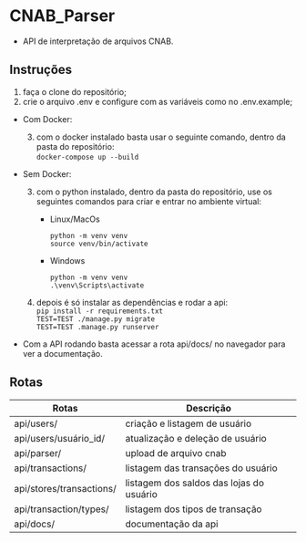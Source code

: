 # CNAB_Parser

- API de interpretação de arquivos CNAB.

## Instruções

1. faça o clone do repositório;
2. crie o arquivo .env e configure com as variáveis como no .env.example;

- Com Docker: <br>

  3. com o docker instalado basta usar o seguinte comando, dentro da pasta do repositório:<br>
     `docker-compose up --build`

- Sem Docker: <br>

  3. com o python instalado, dentro da pasta do repositório, use os seguintes comandos para criar e entrar no ambiente virtual:<br>

     - Linux/MacOs

       `python -m venv venv`<br>
       `source venv/bin/activate`

     - Windows

       `python -m venv venv`<br>
       `.\venv\Scripts\activate`

  4. depois é só instalar as dependências e rodar a api:<br>
     `pip install -r requirements.txt`<br>
     `TEST=TEST ./manage.py migrate`<br>
     `TEST=TEST .manage.py runserver`

- Com a API rodando basta acessar a rota api/docs/ no navegador para ver a documentação.

## Rotas

| Rotas                    | Descrição                                |
| ------------------------ | ---------------------------------------- |
| api/users/               | criação e listagem de usuário            |
| api/users/usuário_id/    | atualização e deleção de usuário         |
| api/parser/              | upload de arquivo cnab                   |
| api/transactions/        | listagem das transações do usuário       |
| api/stores/transactions/ | listagem dos saldos das lojas do usuário |
| api/transaction/types/   | listagem dos tipos de transação          |
| api/docs/                | documentação da api                      |
